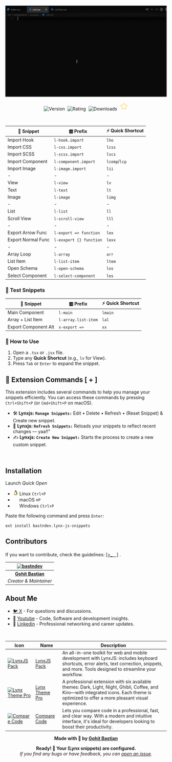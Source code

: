 ![Use Extension](https://raw.githubusercontent.com/bastndev/Lynx-Snippets/refs/heads/main/assets/gif/snippet-preview.gif)

<p align="center">
    <img src="https://vsmarketplacebadges.dev/version-short/bastndev.lynx-js-snippets.jpg?style=for-the-badge&colorA=0078ca&colorB=EEEEEE&color=000000&label=VERSION" alt="Version">&nbsp;
    <img src="https://vsmarketplacebadges.dev/rating-short/bastndev.lynx-js-snippets.jpg?style=for-the-badge&colorA=0078ca&colorB=EEEEEE&color=000000&label=Rating" alt="Rating">&nbsp;
    <img src="https://vsmarketplacebadges.dev/downloads-short/bastndev.lynx-js-snippets.jpg?style=for-the-badge&colorA=0078ca&colorB=EEEEEE&color=000000&label=Downloads" alt="Downloads">&nbsp;
    <a href="https://github.com/bastndev/Lynx-Snippets"><img src="https://raw.githubusercontent.com/bastndev/Lynx-Snippets/main/assets/images/star.png" width="26.6px" alt="Github Star ⭐️"></a>
</p>

</br>

| 🧩 Snippet         | 🆎 Prefix               | ⚡ Quick Shortcut |
| ------------------ | ----------------------- | ----------------- |
| Import Hook        | `l-hook.import`         | `lho`             |
| Import CSS         | `l-css.import`          | `lcss`            |
| Import SCSS        | `l-scss.import`         | `lscs`            |
| Import Component   | `l-component.import`    | `lcomp`/`lcp`     |
| Import Image       | `l-image.import`        | `lii`             |
| -                  | -                       | -                 |
| View               | `l-view`                | `lv`              |
| Text               | `l-text`                | `lt`              |
| Image              | `l-image`               | `limg`            |
| -                  | -                       | -                 |
| List               | `l-list`                | `ll`              |
| Scroll View        | `l-scroll-view`         | `lll`             |
| -                  | -                       | -                 |
| Export Arrow Func  | `l-export => function`  | `lex`             |
| Export Normal Func | `l-exxport {} function` | `lexx`            |
| -                  | -                       | -                 |
| Array Loop         | `l-array`               | `arr`             |
| List Item          | `l-list-item`           | `ltem`            |
| Open Schema        | `l-open-schema`         | `los`             |
| Select Component   | `l-select-component`    | `les`             |

### 🧪 Test Snippets

| 🧩 Snippet           | 🆎 Prefix           | ⚡ Quick Shortcut |
| -------------------- | ------------------- | ----------------- |
| Main Component       | `l-main`            | `lmain`           |
| Array + List Item    | `l-array.list-item` | `lal`             |
| Export Component Alt | `x-export =>`       | `xx`              |

### 🚀 How to Use

1. Open a `.tsx` or `.jsx` file.
2. Type any **Quick Shortcut** (e.g., `lv` for View).
3. Press `Tab` or `Enter` to expand the snippet.

## 🧩 Extension Commands [ + ]

This extension includes several commands to help you manage your snippets efficiently. You can access these commands by pressing `Ctrl+Shift+P` (or `Cmd+Shift+P` on macOS).

- 🛠️ **Lynxjs: `Manage Snippets:`** Edit • Delete • Refresh • (Reset Snippet) & Create new snippet.
- 🔄 **Lynxjs: `Refresh Snippets:`** Reloads your snippets to reflect recent changes — yaa!!"
- ✍️ **Lynxjs: `Create New Snippet:`** Starts the process to create a new custom snippet.

</br>

## Installation

Launch _Quick Open_

- <img src="https://raw.githubusercontent.com/bastndev/bastndev/refs/heads/main/.github/assets/OS/linux.png" width=16 height=16/> Linux `Ctrl+P`
- <img src="https://raw.githubusercontent.com/bastndev/bastndev/refs/heads/main/.github/assets/OS/macOs.ico" width=16 height=16/> macOS `⌘P`
- <img src="https://raw.githubusercontent.com/bastndev/bastndev/refs/heads/main/.github/assets/OS/windows.ico" width=16 height=16/> Windows `Ctrl+P`

Paste the following command and press `Enter`:

```
ext install bastndev.lynx-js-snippets
```

## Contributors

If you want to contribute, check the guidelines: [[>_ᅠ]](https://github.com/bastndev/Lynx-Snippets/blob/main/CONTRIBUTING.md) .

| [![bastndev](https://github.com/bastndev.png?size=100)](https://www.bastndev.com) |
| :-------------------------------------------------------------------------------: |
|                 **[Gohit Bastian](https://github.com/bastndev)**                  |
|                              _Creator & Maintainer_                               |

## About Me

- [🐦 X](https://twitter.com/bastndev) - For questions and discussions.
- 🔴 [Youtube](https://www.youtube.com/@bastndev?sub_confirmation=1) - Code, Software and development insights.
- 💼 [Linkedin](https://www.linkedin.com/in/bastndev) - Professional networking and career updates.

</br>

| Icon                                                                                                                                                                                                                                     | Name                                                     | Description                                                                                                                                                                                   |
| ---------------------------------------------------------------------------------------------------------------------------------------------------------------------------------------------------------------------------------------- | -------------------------------------------------------- | --------------------------------------------------------------------------------------------------------------------------------------------------------------------------------------------- |
| [![LynxJS Pack](https://bastndev.gallerycdn.vsassets.io/extensions/bastndev/lynxjs-pack/0.1.8/1745206864969/Microsoft.VisualStudio.Services.Icons.Default)](https://marketplace.visualstudio.com/items?itemName=bastndev.lynxjs-pack)    | [LynxJS Pack](https://github.com/bastndev/LynxJs-Packge) | An all-in-one toolkit for web and mobile development with LynxJS: includes keyboard shortcuts, error alerts, text correction, snippets, and more. Tools designed to streamline your workflow. |
| [![Lynx Theme Pro](https://bastndev.gallerycdn.vsassets.io/extensions/bastndev/lynx-theme/0.1.2/1744898058774/Microsoft.VisualStudio.Services.Icons.Default)](https://marketplace.visualstudio.com/items?itemName=bastndev.lynx-theme)   | [Lynx Theme Pro](https://github.com/bastndev/Lynx-Theme) | A professional extension with six available themes: Dark, Light, Night, Ghibli, Coffee, and Kiro—with integrated icons. Each theme is optimized to offer a more pleasant visual experience.   |
| [![Compare Code](https://bastndev.gallerycdn.vsassets.io/extensions/bastndev/compare-code/0.1.0/1759529717256/Microsoft.VisualStudio.Services.Icons.Default)](https://marketplace.visualstudio.com/items?itemName=bastndev.compare-code) | [Compare Code](https://github.com/bastndev/Compare-Code) | Lets you compare code in a professional, fast, and clear way. With a modern and intuitive interface, it's ideal for developers looking to boost their productivity.                           |

<div align="center">
  <p><strong>Made with 🧡 by <a href="https://bastndev.com/extensions">Gohit Bastian</a></strong></p>
  
  **Ready! 🚀 Your (Lynx snippets) are configured.**  
  *If you find any bugs or have feedback, you can [open an issue](https://github.com/bastndev/Lynx-Snippets/issues).*
</div>